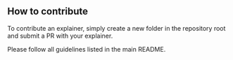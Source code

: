 ## How to contribute

To contribute an explainer, simply create a new folder in the repository root and submit a PR with your explainer.

Please follow all guidelines listed in the main README.
